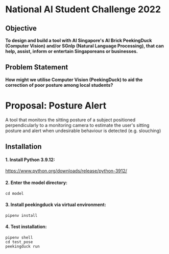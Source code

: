 # <AI Singapore> National AI Student Challenge 2022

## Objective
**To design and build a tool with AI Singapore's AI Brick PeekingDuck (Computer Vision) and/or SGnlp (Natural Language Processing), that can help, assist, inform or entertain Singaporeans or businesses.**

## Problem Statement

**How might we utilise Computer Vision (PeekingDuck) to aid the correction of poor posture among local students?**

# Proposal: Posture Alert

A tool that monitors the sitting posture of a subject positioned perpendicularly to a monitoring camera to estimate the user's sitting posture and alert when undesirable behaviour is detected (e.g. slouching)

## Installation
#### 1. Install Python 3.9.12:
https://www.python.org/downloads/release/python-3912/

#### 2. Enter the model directory:
``` 
cd model
```

#### 3. Install peekingduck via virtual environment:
```
pipenv install
```

#### 4. Test installation:
```
pipenv shell
cd test_pose
peekingduck run
```

